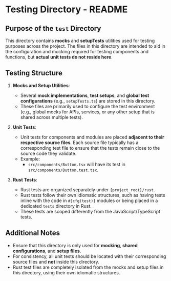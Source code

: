 # Testing Directory - README

## Purpose of the `test` Directory

This directory contains **mocks** and **setupTests** utilities used for testing purposes across the project. The files in this directory are intended to aid in the configuration and mocking required for testing components and functions, but **actual unit tests do not reside here**.

## Testing Structure

1. **Mocks and Setup Utilities**:
   - Several **mock implementations**, **test setups**, and **global test configurations** (e.g., `setupTests.ts`) are stored in this directory.
   - These files are primarily used to configure the test environment (e.g., global mocks for APIs, services, or any other setup that is shared across multiple tests).

2. **Unit Tests**:
   - Unit tests for components and modules are placed **adjacent to their respective source files**. Each source file typically has a corresponding test file to ensure that the tests remain close to the source code they validate. 
   - Example:
     - `src/components/Button.tsx` will have its test in `src/components/Button.test.tsx`.

3. **Rust Tests**:
   - Rust tests are organized separately under `{project_root}/rust`.
   - Rust tests follow their own idiomatic structures, such as having tests inline with the code in `#[cfg(test)]` modules or being placed in a dedicated `tests` directory in Rust.
   - These tests are scoped differently from the JavaScript/TypeScript tests.

## Additional Notes

- Ensure that this directory is only used for **mocking**, **shared configurations**, and **setup files**. 
- For consistency, all unit tests should be located with their corresponding source files and **not** inside this directory.
- Rust test files are completely isolated from the mocks and setup files in this directory, using their own idiomatic structures.
